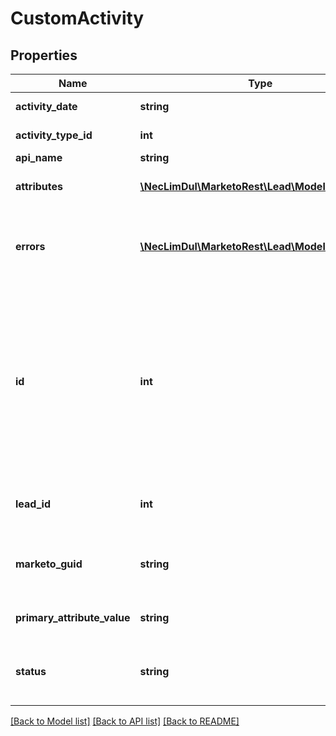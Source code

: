 # CustomActivity

## Properties

Name | Type | Description | Notes
------------ | ------------- | ------------- | -------------
**activity_date** | **string** | Datetime of the activity | 
**activity_type_id** | **int** | Id of the activity type | 
**api_name** | **string** |  | [optional] 
**attributes** | [**\NecLimDul\MarketoRest\Lead\Model\Attribute[]**](Attribute.md) | List of secondary attributes | 
**errors** | [**\NecLimDul\MarketoRest\Lead\Model\Error[]**](Error.md) | Array of errors that occurred if the request was unsuccessful | 
**id** | **int** | Integer id of the activity.  For instances which have been migrated to Activity Service, this field may not be present, and should not be treated as unique. | 
**lead_id** | **int** | Id of the lead associated to the activity | 
**marketo_guid** | **string** | Unique id of the activity (128 character string) | [optional] 
**primary_attribute_value** | **string** | Value of the primary attribute | 
**status** | **string** | Status of the operation performed on the record | [optional] 

[[Back to Model list]](../README.md#documentation-for-models) [[Back to API list]](../README.md#documentation-for-api-endpoints) [[Back to README]](../README.md)
